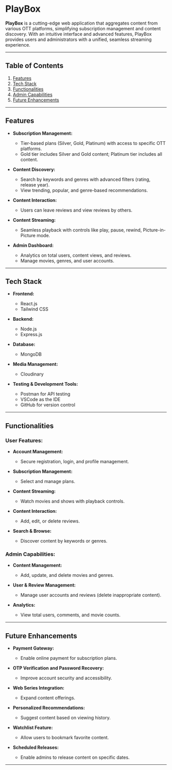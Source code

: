 # PlayBox  

**PlayBox** is a cutting-edge web application that aggregates content from various OTT platforms, simplifying subscription management and content discovery. With an intuitive interface and advanced features, PlayBox provides users and administrators with a unified, seamless streaming experience.  

---

## Table of Contents  

1. [Features](#features)  
2. [Tech Stack](#tech-stack)  
3. [Functionalities](#functionalities)  
4. [Admin Capabilities](#admin-capabilities)  
5. [Future Enhancements](#future-enhancements)  

---

## Features  

- **Subscription Management:**  
  - Tier-based plans (Silver, Gold, Platinum) with access to specific OTT platforms.  
  - Gold tier includes Silver and Gold content; Platinum tier includes all content.  

- **Content Discovery:**  
  - Search by keywords and genres with advanced filters (rating, release year).  
  - View trending, popular, and genre-based recommendations.  

- **Content Interaction:**  
  - Users can leave reviews and view reviews by others.  

- **Content Streaming:**  
  - Seamless playback with controls like play, pause, rewind, Picture-in-Picture mode.  

- **Admin Dashboard:**  
  - Analytics on total users, content views, and reviews.  
  - Manage movies, genres, and user accounts.  

---

## Tech Stack  

- **Frontend:**  
  - React.js  
  - Tailwind CSS  

- **Backend:**  
  - Node.js  
  - Express.js  

- **Database:**  
  - MongoDB  

- **Media Management:**  
  - Cloudinary  

- **Testing & Development Tools:**  
  - Postman for API testing  
  - VSCode as the IDE  
  - GitHub for version control  

---

## Functionalities  

### User Features:  

- **Account Management:**  
  - Secure registration, login, and profile management.  

- **Subscription Management:**  
  - Select and manage plans.  

- **Content Streaming:**  
  - Watch movies and shows with playback controls.  

- **Content Interaction:**  
  - Add, edit, or delete reviews.  

- **Search & Browse:**  
  - Discover content by keywords or genres.  

### Admin Capabilities:  

- **Content Management:**  
  - Add, update, and delete movies and genres.  

- **User & Review Management:**  
  - Manage user accounts and reviews (delete inappropriate content).  

- **Analytics:**  
  - View total users, comments, and movie counts.  

---

## Future Enhancements  

- **Payment Gateway:**  
  - Enable online payment for subscription plans.  

- **OTP Verification and Password Recovery:**  
  - Improve account security and accessibility.  

- **Web Series Integration:**  
  - Expand content offerings.  

- **Personalized Recommendations:**  
  - Suggest content based on viewing history.  

- **Watchlist Feature:**  
  - Allow users to bookmark favorite content.  

- **Scheduled Releases:**  
  - Enable admins to release content on specific dates.  

---
